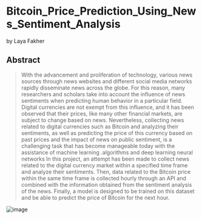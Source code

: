 # Bitcoin_Price_Prediction_Using_News_Sentiment_Analysis

by
Laya Fakher

## Abstract

> With the advancement and proliferation of technology, various news sources through news 
websites and different social media networks rapidly disseminate news across the globe. For 
this reason, many researchers and scholars take into account the influence of news 
sentiments when predicting human behavior in a particular field. Digital currencies are not 
exempt from this influence, and it has been observed that their prices, like many other 
financial markets, are subject to change based on news. Nevertheless, collecting news related 
to digital currencies such as Bitcoin and analyzing their sentiments, as well as predicting the 
price of this currency based on past prices and the impact of news on public sentiment, is a 
challenging task that has become manageable today with the assistance of machine learning 
 .algorithms and deep learning neural networks
In this project, an attempt has been made to collect news related to the digital currency 
market within a specified time frame and analyze their sentiments. Then, data related to the 
Bitcoin price within the same time frame is collected hourly through an API and combined 
with the information obtained from the sentiment analysis of the news. Finally, a model is 
designed to be trained on this dataset and be able to predict the price of Bitcoin for the next 
hour.

![image](https://github.com/layafakher/Bitcoin-Price-Prediction-Using-News-Sentiment-Analysis/assets/62253882/c1bbf33a-e39a-4987-a7cf-90bcc2d495f8)



